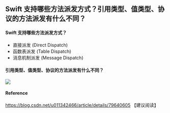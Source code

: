 ## Swift 支持哪些方法派发方式？引用类型、值类型、协议的方法派发有什么不同？

#### Swift 支持哪些方法派发方式？

- 直接派发 (Direct Dispatch)
- 函数表派发 (Table Dispatch)
- 消息机制派发 (Message Dispatch)

#### 引用类型、值类型、协议的方法派发有什么不同？

![](https://github.com/RayJiang16/Swift-Review/blob/master/Image/Swift底层本质/method-dispatch.png)



#### Reference

https://blog.csdn.net/u011342466/article/details/79640605 【建议阅读】
